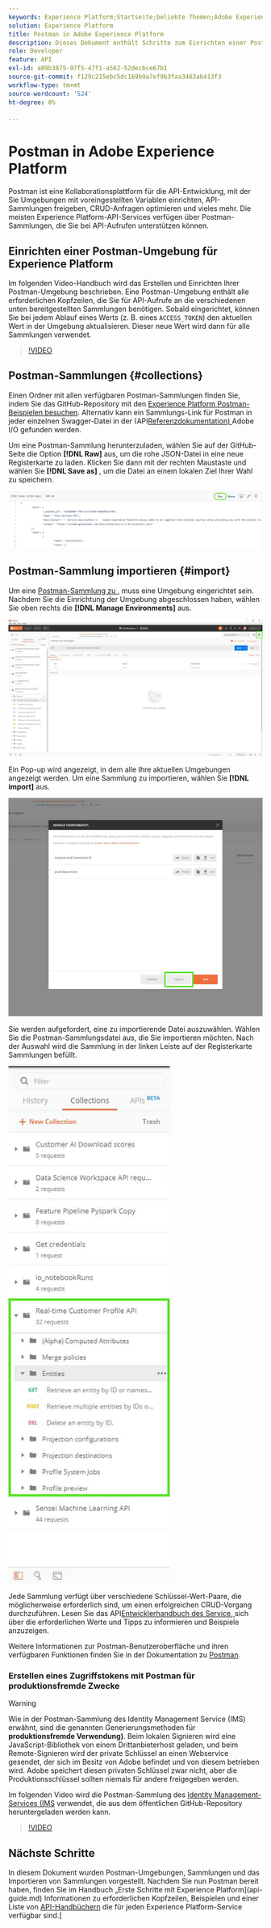 ```yaml
---
keywords: Experience Platform;Startseite;beliebte Themen;Adobe Experience Platform;API-Handbuch;Platform-API-Handbuch;Einführung in Platform;Entwicklerhandbuch
solution: Experience Platform
title: Postman in Adobe Experience Platform
description: Dieses Dokument enthält Schritte zum Einrichten einer Postman-Umgebung, zum Importieren von Postman-Sammlungen und eine Liste der verfügbaren Sammlungen für jeden Experience Platform-Service.
role: Developer
feature: API
exl-id: a09b3875-97f5-47f1-a562-52decbce67b1
source-git-commit: f129c215ebc5dc169b9a7ef9b3faa3463ab413f3
workflow-type: tm+mt
source-wordcount: '524'
ht-degree: 0%

---
```


# Postman in Adobe Experience Platform

Postman ist eine Kollaborationsplattform für die API-Entwicklung, mit der Sie Umgebungen mit voreingestellten Variablen einrichten, API-Sammlungen freigeben, CRUD-Anfragen optimieren und vieles mehr. Die meisten Experience Platform-API-Services verfügen über Postman-Sammlungen, die Sie bei API-Aufrufen unterstützen können.

## Einrichten einer Postman-Umgebung für Experience Platform

Im folgenden Video-Handbuch wird das Erstellen und Einrichten Ihrer Postman-Umgebung beschrieben. Eine Postman-Umgebung enthält alle erforderlichen Kopfzeilen, die Sie für API-Aufrufe an die verschiedenen unten bereitgestellten Sammlungen benötigen. Sobald eingerichtet, können Sie bei jedem Ablauf eines Werts (z. B. eines `ACCESS_TOKEN`) den aktuellen Wert in der Umgebung aktualisieren. Dieser neue Wert wird dann für alle Sammlungen verwendet.

>[!VIDEO](https://video.tv.adobe.com/v/28832)

## Postman-Sammlungen {#collections}

Einen Ordner mit allen verfügbaren Postman-Sammlungen finden Sie, indem Sie das GitHub-Repository mit den [Experience Platform Postman-Beispielen besuchen](https://github.com/adobe/experience-platform-postman-samples/tree/master/apis/experience-platform). Alternativ kann ein Sammlungs-Link für Postman in jeder einzelnen Swagger-Datei in der (API[Referenzdokumentation) ](https://www.adobe.com/go/platform-api-reference-en) Adobe I/O gefunden werden.

Um eine Postman-Sammlung herunterzuladen, wählen Sie auf der GitHub-Seite die Option **[!DNL Raw]** aus, um die rohe JSON-Datei in eine neue Registerkarte zu laden. Klicken Sie dann mit der rechten Maustaste und wählen Sie **[!DNL Save as]** , um die Datei an einem lokalen Ziel Ihrer Wahl zu speichern.

![Roh-JSON](./images/api-guide/raw-collection.PNG)

## Postman-Sammlung importieren {#import}

Um eine [Postman-Sammlung zu ](#collections), muss eine Umgebung eingerichtet sein. Nachdem Sie die Einrichtung der Umgebung abgeschlossen haben, wählen Sie oben rechts die **[!DNL Manage Environments]** aus.

![Umgebungsauswahl verwalten](./images/api-guide/environment-selector.png)

Ein Pop-up wird angezeigt, in dem alle Ihre aktuellen Umgebungen angezeigt werden. Um eine Sammlung zu importieren, wählen Sie **[!DNL import]** aus.

![Importschaltfläche](./images/api-guide/import-collection.png)

Sie werden aufgefordert, eine zu importierende Datei auszuwählen. Wählen Sie die Postman-Sammlungsdatei aus, die Sie importieren möchten. Nach der Auswahl wird die Sammlung in der linken Leiste auf der Registerkarte Sammlungen befüllt.

![Ausgefüllte Sammlung](./images/api-guide/imported-collection.png)

Jede Sammlung verfügt über verschiedene Schlüssel-Wert-Paare, die möglicherweise erforderlich sind, um einen erfolgreichen CRUD-Vorgang durchzuführen. Lesen Sie das API[Entwicklerhandbuch des Service, ](api-guide.md#api-guides) sich über die erforderlichen Werte und Tipps zu informieren und Beispiele anzuzeigen.

Weitere Informationen zur Postman-Benutzeroberfläche und ihren verfügbaren Funktionen finden Sie in der Dokumentation zu [Postman](https://learning.postman.com/docs/getting-started/navigating-postman/).

### Erstellen eines Zugriffstokens mit Postman für produktionsfremde Zwecke

>[!WARNING]
>
>Wie in der Postman-Sammlung des Identity Management Service (IMS) erwähnt, sind die genannten Generierungsmethoden für **produktionsfremde Verwendung)**. Beim lokalen Signieren wird eine JavaScript-Bibliothek von einem Drittanbieterhost geladen, und beim Remote-Signieren wird der private Schlüssel an einen Webservice gesendet, der sich im Besitz von Adobe befindet und von diesem betrieben wird. Adobe speichert diesen privaten Schlüssel zwar nicht, aber die Produktionsschlüssel sollten niemals für andere freigegeben werden.

Im folgenden Video wird die Postman-Sammlung des [Identity Management-Services (IMS](https://github.com/adobe/experience-platform-postman-samples/blob/master/apis/ims/Identity%20Management%20Service.postman_collection.json) verwendet, die aus dem öffentlichen GitHub-Repository heruntergeladen werden kann.

>[!VIDEO](https://video.tv.adobe.com/v/29698/?quality=12&learn=on)

## Nächste Schritte

In diesem Dokument wurden Postman-Umgebungen, Sammlungen und das Importieren von Sammlungen vorgestellt. Nachdem Sie nun Postman bereit haben, finden Sie im Handbuch „Erste Schritte mit Experience Platform](api-guide.md) Informationen zu erforderlichen Kopfzeilen, Beispielen und einer Liste von [API-Handbüchern](api-guide.md#api-guides) die für jeden Experience Platform-Service verfügbar sind.[
